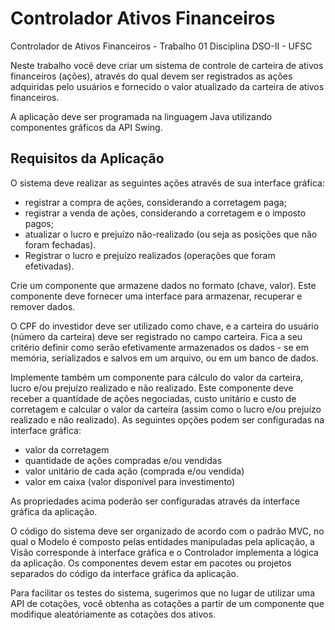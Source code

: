 # Controlador Ativos Financeiros
Controlador de Ativos Financeiros - Trabalho 01 Disciplina DSO-II - UFSC

Neste trabalho você deve criar um sistema de controle de carteira de ativos financeiros (ações), através do qual devem ser registrados as ações adquiridas pelo usuários e fornecido o valor atualizado da carteira de ativos financeiros.

A aplicação deve ser programada na linguagem Java utilizando componentes gráficos da API Swing. 

## Requisitos da Aplicação
O sistema deve realizar as seguintes ações através de sua interface gráfica:

- registrar a compra de ações, considerando a corretagem paga;
- registrar a venda de ações, considerando a corretagem e o imposto pagos;
- atualizar o lucro e prejuízo não-realizado (ou seja as posições que não foram fechadas). 
- Registrar o lucro e prejuízo realizados (operações que foram efetivadas).

Crie um componente que armazene dados no formato (chave, valor). Este componente deve fornecer uma interface para armazenar, recuperar e remover dados.

O CPF do investidor deve ser utilizado como chave, e a carteira do usuário (número da carteira) deve ser registrado no campo carteira. Fica a seu critério definir como serão efetivamente armazenados os dados - se em memória, serializados e salvos em um arquivo, ou em um banco de dados. 

Implemente também um componente para cálculo do valor da carteira, lucro e/ou prejuízo realizado e não realizado. Este componente deve receber a quantidade de ações negociadas, custo unitário e custo de corretagem e calcular o valor da carteira (assim como o lucro e/ou prejuízo realizado e não realizado). As seguintes opções podem ser configuradas na interface gráfica:

- valor da corretagem
- quantidade de ações compradas e/ou vendidas
- valor unitário de cada ação (comprada e/ou vendida)
- valor em caixa (valor disponível para investimento)

As propriedades acima poderão ser configuradas através da interface gráfica da aplicação. 

O código do sistema deve ser organizado de acordo com o padrão MVC, no qual o Modelo é composto pelas entidades manipuladas pela aplicação, a Visão corresponde à interface gráfica e o Controlador implementa a lógica da aplicação. Os componentes devem estar em pacotes ou projetos separados do código da interface gráfica da aplicação. 

Para facilitar os testes do sistema, sugerimos que no lugar de utilizar uma API de cotações, você obtenha as cotações a partir de um componente que modifique aleatóriamente as cotações dos ativos.
